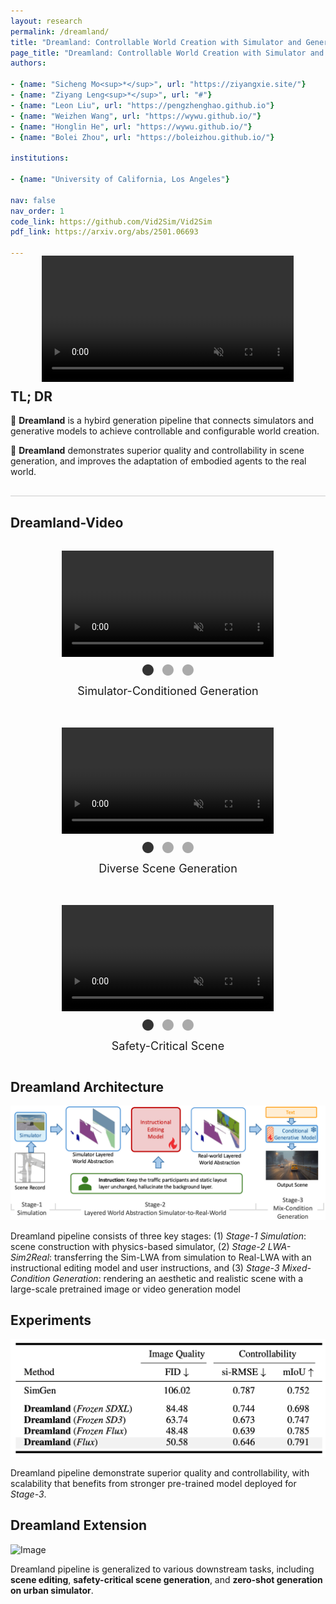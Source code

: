 ```yaml
---
layout: research
permalink: /dreamland/
title: "Dreamland: Controllable World Creation with Simulator and Generative Models"
page_title: "Dreamland: Controllable World Creation with Simulator and Generative Models"
authors:

- {name: "Sicheng Mo<sup>*</sup>", url: "https://ziyangxie.site/"}
- {name: "Ziyang Leng<sup>*</sup>", url: "#"}
- {name: "Leon Liu", url: "https://pengzhenghao.github.io"}
- {name: "Weizhen Wang", url: "https://wywu.github.io/"}
- {name: "Honglin He", url: "https://wywu.github.io/"}
- {name: "Bolei Zhou", url: "https://boleizhou.github.io/"}

institutions:

- {name: "University of California, Los Angeles"}

nav: false
nav_order: 1
code_link: https://github.com/Vid2Sim/Vid2Sim
pdf_link: https://arxiv.org/abs/2501.06693

---
```




<style>
.video-container {
  position: relative;
  max-width: 100%; /* Adjust this value to control the maximum width of the video container */
}

.teaser {
  margin: -18px auto -18px; /* Optional: center the video container horizontally */
}

.video-container video {
  display: block;
  margin: 0 auto;
  max-width: 100%;
  max-height: 100%;
}

/* .video-grid {
    margin-top: 18px;
    display: grid;
    grid-template-columns: 1fr 1fr; /* Creates two columns */
    grid-gap: 30px; /* Space between videos */
} */

.video-grid {
    margin-top: 18px;
    display: grid;
    grid-template-rows: 1fr 1fr 1fr; /* Two rows */
    grid-gap: 70px; /* Space between items */
    justify-items: center; /* Horizontally center items */
    align-items: center; /* Vertically center items */
}

.video-grid figure {
    display: flex;
    flex-direction: column; /* Stack video and caption */
    align-items: center; /* Center video and caption */
    justify-content: center; /* Center content */
    margin: 0; /* Reset default margin */
}

.video-grid video {
    display: block;
    width: 80%; /* Adjust as needed */
    height: auto; /* Maintain aspect ratio */
}

.video-section {
  margin-bottom: 60px;
}

video {
  width: 80%;
  max-width: 600px;
  height: auto;
  margin: 0 auto;
}

.dots {
  display: flex;
  justify-content: center;
  gap: 10px;
}

.dot {
  font-size: 24px;
  cursor: pointer;
  color: #aaa;
}

.dot.active {
  color: #333;
}

</style>

<div class="video-container teaser">
  <video loop autoplay muted playsinline src="../assets/img/vid2sim/simulation/sim_nav1.mp4"></video>
</div>



<!--research-section-splitter-->


## TL; DR

:selfie: **Dreamland** is a hybird generation pipeline that connects simulators and generative models to achieve controllable and configurable world creation.

:robot: **Dreamland** demonstrates superior quality and controllability in scene generation, and improves the adaptation of embodied agents to the real world.

<div style="border-top: 1px solid #ccc; margin: 30px 0;"></div>


## Dreamland-Video


<div style="display: grid; grid-template-columns: 1fr; gap: 20px; margin: 0 auto;">
  <figure style="display: flex; flex-direction: column; gap: 8px;">
    <video id="videoPlayer1" style="display:block; width:80%; height:auto;" muted autoplay loop controls playsinline>
      <source src="../assets/img/vid2sim/simulation/sim_nav1.mp4" type="video/mp4">
      Your browser does not support the video tag.
    </video>
    <div class="dots" data-player="videoPlayer1">
      <span class="dot active" data-src="../assets/img/vid2sim/simulation/sim_nav1.mp4">●</span>
      <span class="dot" data-src="../assets/img/vid2sim/simulation/sim_nav2.mp4">●</span>
      <span class="dot" data-src="../assets/img/vid2sim/simulation/sim_nav1.mp4">●</span>
    </div>
    <figcaption style="text-align: center; font-size: 18px;">
        Simulator-Conditioned Generation
    </figcaption>
  </figure>

  <figure style="display: flex; flex-direction: column; gap: 8px;">
    <video id="videoPlayer2" style="display:block; width:80%; height:auto;" muted autoplay loop controls playsinline>
      <source src="../assets/img/vid2sim/realworld/realworld_nav1.mp4" type="video/mp4">
      Your browser does not support the video tag.
    </video>
    <div class="dots" data-player="videoPlayer2">
      <span class="dot active" data-src="../assets/img/vid2sim/realworld/realworld_nav1.mp4">●</span>
      <span class="dot" data-src="../assets/img/vid2sim/realworld/realworld_nav2.mp4">●</span>
      <span class="dot" data-src="../assets/img/vid2sim/realworld/realworld_nav1.mp4">●</span>
    </div>
    <figcaption style="text-align: center; font-size: 18px;">
        Diverse Scene Generation
    </figcaption>
  </figure>

  <figure style="display: flex; flex-direction: column; gap: 8px;">
    <video id="videoPlayer3" style="display:block; width:80%; height:auto;" muted autoplay loop controls playsinline>
      <source src="../assets/img/vid2sim/realworld/realworld_nav1.mp4" type="video/mp4">
      Your browser does not support the video tag.
    </video>
    <div class="dots" data-player="videoPlayer3">
      <span class="dot active" data-src="../assets/img/vid2sim/realworld/realworld_nav1.mp4">●</span>
      <span class="dot" data-src="../assets/img/vid2sim/realworld/realworld_nav2.mp4">●</span>
      <span class="dot" data-src="../assets/img/vid2sim/realworld/realworld_nav1.mp4">●</span>
    </div>
    <figcaption style="text-align: center; font-size: 18px;">
        Safety-Critical Scene
    </figcaption>
  </figure>
</div>

<script>
  document.querySelectorAll('.dots').forEach(dotContainer => {
    const videoId = dotContainer.getAttribute('data-player');
    const videoElement = document.getElementById(videoId);
    const dots = dotContainer.querySelectorAll('.dot');

    dots.forEach(dot => {
      dot.addEventListener('click', () => {
        const src = dot.getAttribute('data-src');
        videoElement.src = src;
        videoElement.play();
    
        dots.forEach(d => d.classList.remove('active'));
        dot.classList.add('active');
      });
    });
  });
</script>


  
## Dreamland Architecture


<div class="img-container" style="width: 100%; margin: 5px auto;">
    <img src="../assets/img/dreamland/pipeline.png" class="my-image" alt="Image" />
</div>

Dreamland pipeline consists of three key stages: (1) *Stage-1 Simulation*: scene construction with physics-based simulator, (2) *Stage-2 LWA-Sim2Real*: transferring the Sim-LWA from simulation to Real-LWA with an instructional editing model and user instructions, and (3) *Stage-3 Mixed-Condition Generation*: rendering an aesthetic and realistic scene with a large-scale pretrained image or video generation model

<div style="margin-bottom: 15px"></div>

## Experiments

<div class="img-container" style="width: 100%; margin: 5px auto;">
    <img src="../assets/img/dreamland/experiments.png" class="my-image" alt="Image" />
</div>

Dreamland pipeline demonstrate superior quality and controllability, with scalability that benefits from stronger pre-trained model deployed for *Stage-3*.

<div style="margin-bottom: 15px"></div>

## Dreamland Extension
<div class="img-container" style="width: 100%; margin: 5px auto;">
    <img src="../assets/img/dreamland/extension.png" class="my-image" alt="Image" />
</div>

Dreamland pipeline is generalized to various downstream tasks, including **scene editing**, **safety-critical scene generation**, and **zero-shot generation on urban simulator**.



<!-- <pre><code class="language-plain">@article{xie2024vid2sim,
  title={Vid2Sim: Realistic and Interactive Simulation from Video for Urban Navigation},
  author={Ziyang Xie and Zhizheng Liu and Zhenghao Peng and Wayne Wu and Bolei Zhou},
  journal={Preprint},
  year={2024}
}
</code></pre> -->


